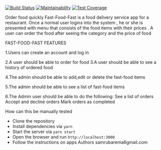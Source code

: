 [![Build Status](https://travis-ci.org/barema4/React-challenge.svg?branch=develop)](https://travis-ci.org/barema4/React-challenge)
[![Maintainability](https://api.codeclimate.com/v1/badges/b1d99c5502452d262b3c/maintainability)](https://codeclimate.com/github/barema4/React-challenge/maintainability)
[![Test Coverage](https://api.codeclimate.com/v1/badges/b1d99c5502452d262b3c/test_coverage)](https://codeclimate.com/github/barema4/React-challenge/test_coverage)

Order food quickly
Fast-Food-Fast is a food delivery service app for a restaurant.
Once a normal user logins into the system , he or she is presented with menu that consists of the food items with their prices .
A user can order the food after seeing the category and the price of food
 
FAST-FOOD-FAST FEATURES

1.Users can create an account and log in

2.A user should be able to order for food
3.A user should be able to see a history of ordered food


4.The admin should be able to add,edit or delete the fast-food items

5.The admin should be able to see a list of fast-food items

6.The Admin user should be able to do the following:
    See a list of orders
    Accept and decline orders
    Mark orders as completed

How can this be manually tested
- Clone the repository
- Install dependencies via `yarn `
- Start the server via `yarn start`
- Open the browser and run `http://localhost:3000`
- Follow the instructions on apps
Authors
samrubarema6gmail.com




